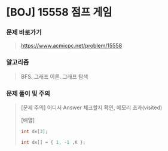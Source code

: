 # [BOJ] 15558 점프 게임

### 문제 바로가기

>  https://www.acmicpc.net/problem/15558

### 알고리즘

> BFS. 그래프 이론. 그래프 탐색

### 문제 풀이 및 주의

> [문제 주의] 어디서 Answer 체크할지 확인, 메모리 초과(visited)
>
> [배열]
>
> ```C++
> int dx[3];
> 
> int dx[] = { 1, -1 ,K };
> ```
> 

